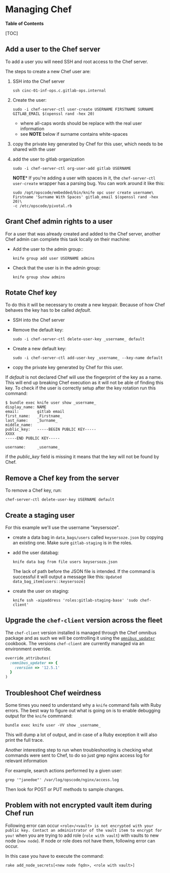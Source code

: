 # Managing Chef

**Table of Contents**

[TOC]

## Add a user to the Chef server

To add a user you will need SSH and root access to the Chef server.

The steps to create a new Chef user are:

1. SSH into the Chef server

   ```shell
   ssh cinc-01-inf-ops.c.gitlab-ops.internal
   ```

1. Create the user:

   ```shell
   sudo -i chef-server-ctl user-create USERNAME FIRSTNAME SURNAME GITLAB_EMAIL $(openssl rand -hex 20)
   ```

   * where all-caps words should be replace with the real user information
   * see **NOTE** below if surname contains white-spaces
1. copy the private key generated by Chef for this user, which needs to be shared with the user
1. add the user to gitlab organization

   ```shell
   sudo -i chef-server-ctl org-user-add gitlab USERNAME
   ```

   **NOTE*** If you're adding a user with spaces in it, the `chef-server-ctl user-create`
   wrapper has a parsing bug. You can work around it like this:

   ```shell
   sudo /opt/opscode/embedded/bin/knife opc user create username\
   Firstname 'Surname With Spaces' gitlab_email $(openssl rand -hex 20)\
   -c /etc/opscode/pivotal.rb
   ```

## Grant Chef admin rights to a user

For a user that was already created and added to the Chef server, another Chef admin can complete this task locally on their machine:

* Add the user to the admin group::

  ```shell
  knife group add user USERNAME admins
  ```

* Check that the user is in the admin group:

  ```shell
  knife group show admins
  ```

## Rotate Chef key

To do this it will be necessary to create a new keypair. Because of how Chef behaves the key has to be called _default_.

* SSH into the Chef server
* Remove the default key:

  ```shell
  sudo -i chef-server-ctl delete-user-key _username_ default
  ```

* Create a new default key:

  ```shell
  sudo -i chef-server-ctl add-user-key _username_ --key-name default
  ```

* copy the private key generated by Chef for this user.

If _default_ is not declared Chef will use the fingerprint of the key as a name.
This will end up breaking Chef execution as it will not be able of finding this key.
To check if the user is correctly setup after the key rotation run this command:

```shell
$ bundle exec knife user show _username_
display_name: NAME
email:        gitlab email
first_name:   _Firstname_
last_name:    _Surname_
middle_name:
public_key:   -----BEGIN PUBLIC KEY-----
XXXX
-----END PUBLIC KEY-----

username:     _username_
```

if the _public\_key_ field is missing it means that the key will not be found by Chef.

## Remove a Chef key from the server

To remove a Chef key, run:

```shell
chef-server-ctl delete-user-key USERNAME default
```

## Create a staging user

For this example we'll use the username "keysersoze".

* create a data bag in `data_bags/users` called `keysersoze.json` by copying an existing one. Make sure `gitlab-staging` is in the roles.
* add the user databag:

  ```shell
  knife data bag from file users keysersoze.json
  ```

  The lack of path before the JSON file is intended. If the command is successful it will output a message like this: `Updated data_bag_item[users::keysersoze]`
* create the user on staging:

  ```shell
  knife ssh -aipaddress 'roles:gitlab-staging-base' 'sudo chef-client'
  ```

## Upgrade the `chef-client` version across the fleet

The `chef-client` version installed is managed through the Chef omnibus package and as such we will be controlling
it using the [`omnibus_updater`](https://supermarket.chef.io/cookbooks/omnibus_updater) cookbook.
The versions `chef-client` are currently managed via an environment override.

```ruby
override_attributes(
  :omnibus_updater => {
    :version => '12.5.1'
  }
)
```

## Troubleshoot Chef weirdness

Some times you need to understand why a `knife` command fails with Ruby errors.
The best way to figure out what is going on is to enable debugging output for the `knife` commnand:

```shell
bundle exec knife user -VV show _username_
```

This will dump a lot of output, and in case of a Ruby exception it will also print the full trace.

Another interesting step to run when troubleshooting is checking what commands were sent to Chef, to do so just grep nginx access log for relevant information

For example, search actions performed by a given user:

```shell
grep '"janedoe"' /var/log/opscode/nginx/access.log
```

Then look for POST or PUT methods to sample changes.

## Problem with not encrypted vault item during Chef run

Following error can occur `<role>/<vault> is not encrypted with your public key. Contact an administrator of the vault item to encrypt for you!` when you are trying to add role (`role with vault`) with vaults to new node (`new node`). If node or role does not have them, following error can occur.

In this case you have to execute the command:

```shell
rake add_node_secrets[<new node fqdn>, <role with vault>]
```
